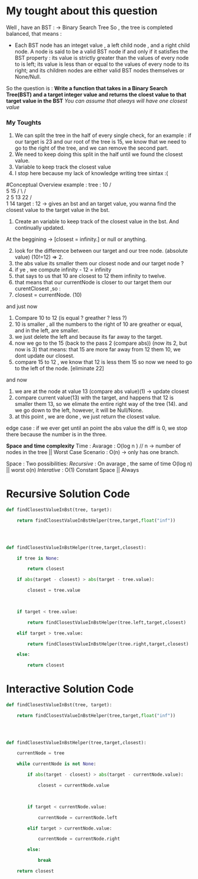 # My tought about this question
Well , have an BST :
-> Binary Search Tree
So , the tree is completed balanced, that means :

- Each BST node has an integet value , a left child node , and a right child node. A node is said to be a valid BST node if and only if it satisfies the BST property : its value is strictly greater than the values of every node to is left; its value is less than or equal to the values of every node to its right; and its children nodes are either valid BST nodes themselves or None/Null.

So the question is :
**Write a function that takes in a Binary Search Tree(BST) and a target integer value and returns the cloest value to that target value in the BST**
*You can assume that always will have one closest value*

### My Toughts
1. We can split the tree in the half of every single check, for an example : if our target is 23 and our root of the tree is 15, we know that we need to go to the right of the tree, and we can remove the second part.
2. We need to keep doing this split in the half until we found the closest value. 
3. Variable to keep track the closest value
4. I stop here because my lack of knowledge writing tree sintax :(

#Conceptual Overview
 example :
 tree :
         10
        /  \
       5      15
       / \   /  \
       2  5 13   22
      /      \
     1       14
target : 12
-> gives an bst and an target value, you wanna find the closest value to the target value in the bst.

1. Create an variable to keep track of the closest value in the bst. And continually updated.

At the beggining -> [closest = infinity.] or null or anything.

2. look for the difference between our target and our tree node. (absolute value) (10!=12) => 2.
3. the abs value its smaller them our closest node and our target node ?
4. if ye , we compute infinity - 12 = infinity
5. that says to us that 10 are closest to 12 them infinity to twelve.
6. that means that our currentNode is closer to our target them our curentClosest ,so :
7. closest = currentNode. (10)

and just now

1. Compare 10 to 12 (is equal ? greather ? less ?)
2. 10 is smaller , all the numbers to the right of 10 are greather or equal, and in the left, are smaller.
3. we just delete the left and because its far away to the target.
4. now we go to the 15 (back to the pass 2 (compare abs)) (now its 2, but now is 3) that means: that 15 are more far away from 12 them 10, we dont update our closest.
5. compare 15 to 12 , we know that 12 is less them 15 so now we need to go to the left of the node. [eliminate 22]

and now
1. we are at the node at value 13 (compare abs value)(1) -> update closest
2. compare current value(13) with the target, and happens that 12 is smaller them 13, so we elimate the entire right way of the tree (14). and we go down to the left, however, it will be Null/None.
3. at this point , we are done , we just return the closest value.

edge case : if we ever get until an point the abs value the diff is 0, we stop there because the number is in the three.

**Space and time complexity**
Time : Avarage :  O(log n ) // n -> number of nodes in the tree || Worst Case Scenario : O(n) -> only has one branch.

Space : Two possibilities:
*Recursive* : On avarage , the same of time O(log n) || worst o(n)
*Interative* : O(1) Constant Space || Always


# Recursive Solution Code
```python
def findClosestValueInBst(tree, target):

    return findClosestValueInBstHelper(tree,target,float("inf"))

  
  

def findClosestValueInBstHelper(tree,target,closest):

    if tree is None:

        return closest

    if abs(target - closest) > abs(target - tree.value):

        closest = tree.value

  

    if target < tree.value:

        return findClosestValueInBstHelper(tree.left,target,closest)

    elif target > tree.value:

        return findClosestValueInBstHelper(tree.right,target,closest)

    else:

        return closest
```


# Interactive Solution Code

```python
def findClosestValueInBst(tree, target):

    return findClosestValueInBstHelper(tree,target,float("inf"))

  
  

def findClosestValueInBstHelper(tree,target,closest):

    currentNode = tree

    while currentNode is not None:

        if abs(target - closest) > abs(target - currentNode.value):

            closest = currentNode.value

  

        if target < currentNode.value:

            currentNode = currentNode.left

        elif target > currentNode.value:

            currentNode = currentNode.right

        else:

            break

    return closest
```
